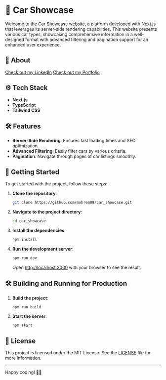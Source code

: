 # 🚗 Car Showcase

Welcome to the Car Showcase website, a platform developed with Next.js that leverages its server-side rendering capabilities. This website presents various car types, showcasing comprehensive information in a well-designed format with advanced filtering and pagination support for an enhanced user experience.

## 📢 About


[Check out my LinkedIn](https://www.linkedin.com/in/mohamed-remmache/)
[Check out my Portfolio](https://mohamed-remmache-portfilio.netlify.app/)


## ⚙️ Tech Stack

- **Next.js**
- **TypeScript**
- **Tailwind CSS**

## 🛠 Features

- **Server-Side Rendering**: Ensures fast loading times and SEO optimization.
- **Advanced Filtering**: Easily filter cars by various criteria.
- **Pagination**: Navigate through pages of car listings smoothly.

## 🚀 Getting Started

To get started with the project, follow these steps:

1. **Clone the repository**:

    ```sh
    git clone https://github.com/mohrem09/car_showcase.git
    ```

2. **Navigate to the project directory**:

    ```sh
    cd car_showcase
    ```

3. **Install the dependencies**:

    ```sh
    npm install
    ```

4. **Run the development server**:

    ```sh
    npm run dev
    ```

    Open [http://localhost:3000](http://localhost:3000) with your browser to see the result.

## 🛠 Building and Running for Production

1. **Build the project**:

    ```sh
    npm run build
    ```

2. **Start the server**:

    ```sh
    npm start
    ```


## 📝 License

This project is licensed under the MIT License. See the [LICENSE](LICENSE) file for more information.



---

Happy coding! 🚗💨
